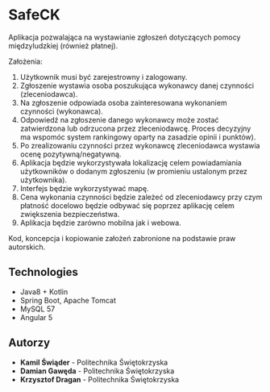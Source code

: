 # SafeCK

Aplikacja pozwalająca na wystawianie zgłoszeń dotyczących pomocy międzyludzkiej (również płatnej).

Założenia:
1. Użytkownik musi być zarejestrowny i zalogowany.
2. Zgłoszenie wystawia osoba poszukująca wykonawcy danej czynności (zleceniodawca).
3. Na zgłoszenie odpowiada osoba zainteresowana wykonaniem czynności (wykonawca).
4. Odpowiedź na zgłoszenie danego wykonawcy może zostać zatwierdzona lub odrzucona przez zleceniodawcę. Proces decyzyjny ma wspomóc system rankingowy oparty na zasadzie opinii i punktów).
5. Po zrealizowaniu czynności przez wykonawcę zleceniodawca wystawia ocenę pozytywną/negatywną.
6. Aplikacja będzie wykorzystywała lokalizację celem powiadamiania użytkowników o dodanym zgłoszeniu (w promieniu ustalonym przez użytkownika).
7. Interfejs będzie wykorzystywać mapę.
8. Cena wykonania czynności będzie zależeć od zleceniodawcy przy czym płatność docelowo będzie odbywać się poprzez aplikację celem zwiększenia bezpieczeństwa.
9. Aplikacja będzie zarówno mobilna jak i webowa.

Kod, koncepcja i kopiowanie założeń zabronione na podstawie praw autorskich.

## Technologies

* Java8 + Kotlin
* Spring Boot, Apache Tomcat
* MySQL 57
* Angular 5

## Autorzy

* **Kamil Świąder** - Politechnika Świętokrzyska
* **Damian Gawęda** - Politechnika Świętokrzyska
* **Krzysztof Dragan** - Politechnika Świętokrzyska

